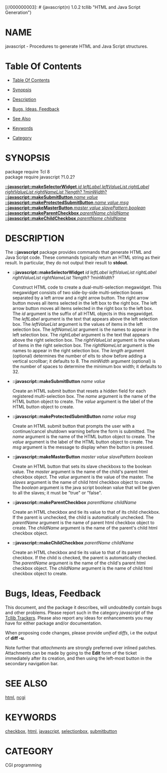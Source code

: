 
[//000000001]: # (javascript - HTML and Java Script Generation)
[//000000002]: # (Generated from file 'javascript.man' by tcllib/doctools with format 'markdown')
[//000000003]: # (javascript(n) 1.0.2 tcllib "HTML and Java Script Generation")

# NAME

javascript - Procedures to generate HTML and Java Script structures.

# <a name='toc'></a>Table Of Contents

  -  [Table Of Contents](#toc)

  -  [Synopsis](#synopsis)

  -  [Description](#section1)

  -  [Bugs, Ideas, Feedback](#section2)

  -  [See Also](#see-also)

  -  [Keywords](#keywords)

  -  [Category](#category)

# <a name='synopsis'></a>SYNOPSIS

package require Tcl 8  
package require javascript ?1.0.2?  

[__::javascript::makeSelectorWidget__ *id leftLabel leftValueList rightLabel rightValueList rightNameList* ?*length*? ?*minWidth*?](#1)  
[__::javascript::makeSubmitButton__ *name value*](#2)  
[__::javascript::makeProtectedSubmitButton__ *name value msg*](#3)  
[__::javascript::makeMasterButton__ *master value slavePattern boolean*](#4)  
[__::javascript::makeParentCheckbox__ *parentName childName*](#5)  
[__::javascript::makeChildCheckbox__ *parentName childName*](#6)  

# <a name='description'></a>DESCRIPTION

The __::javascript__ package provides commands that generate HTML and Java
Script code. These commands typically return an HTML string as their result. In
particular, they do not output their result to __stdout__.

  - <a name='1'></a>__::javascript::makeSelectorWidget__ *id leftLabel leftValueList rightLabel rightValueList rightNameList* ?*length*? ?*minWidth*?

    Construct HTML code to create a dual-multi-selection megawidget. This
    megawidget consists of two side-by-side multi-selection boxes separated by a
    left arrow and a right arrow button. The right arrow button moves all items
    selected in the left box to the right box. The left arrow button moves all
    items selected in the right box to the left box. The *id* argument is the
    suffix of all HTML objects in this megawidget. The *leftLabel* argument is
    the text that appears above the left selection box. The *leftValueList*
    argument is the values of items in the left selection box. The
    *leftNameList* argument is the names to appear in the left selection box.
    The *rightLabel* argument is the text that appears above the right selection
    box. The *rightValueList* argument is the values of items in the right
    selection box. The *rightNameList* argument is the names to appear in the
    right selection box. The *length* argument (optional) determines the number
    of elts to show before adding a vertical scrollbar; it defaults to 8. The
    *minWidth* argument (optional) is the number of spaces to determine the
    minimum box width; it defaults to 32.

  - <a name='2'></a>__::javascript::makeSubmitButton__ *name value*

    Create an HTML submit button that resets a hidden field for each registered
    multi-selection box. The *name* argument is the name of the HTML button
    object to create. The *value* argument is the label of the HTML button
    object to create.

  - <a name='3'></a>__::javascript::makeProtectedSubmitButton__ *name value msg*

    Create an HTML submit button that prompts the user with a continue/cancel
    shutdown warning before the form is submitted. The *name* argument is the
    name of the HTML button object to create. The *value* argument is the label
    of the HTML button object to create. The *msg* argument is the message to
    display when the button is pressed.

  - <a name='4'></a>__::javascript::makeMasterButton__ *master value slavePattern boolean*

    Create an HTML button that sets its slave checkboxs to the boolean value.
    The *master* argument is the name of the child's parent html checkbox
    object. The *value* argument is the value of the master. The *slaves*
    argument is the name of child html checkbox object to create. The *boolean*
    argument is the java script boolean value that will be given to all the
    slaves; it must be "true" or "false".

  - <a name='5'></a>__::javascript::makeParentCheckbox__ *parentName childName*

    Create an HTML checkbox and tie its value to that of its child checkbox. If
    the parent is unchecked, the child is automatically unchecked. The
    *parentName* argument is the name of parent html checkbox object to create.
    The *childName* argument is the name of the parent's child html checkbox
    object.

  - <a name='6'></a>__::javascript::makeChildCheckbox__ *parentName childName*

    Create an HTML checkbox and tie its value to that of its parent checkbox. If
    the child is checked, the parent is automatically checked. The *parentName*
    argument is the name of the child's parent html checkbox object. The
    *childName* argument is the name of child html checkbox object to create.

# <a name='section2'></a>Bugs, Ideas, Feedback

This document, and the package it describes, will undoubtedly contain bugs and
other problems. Please report such in the category *javascript* of the [Tcllib
Trackers](http://core.tcl.tk/tcllib/reportlist). Please also report any ideas
for enhancements you may have for either package and/or documentation.

When proposing code changes, please provide *unified diffs*, i.e the output of
__diff -u__.

Note further that *attachments* are strongly preferred over inlined patches.
Attachments can be made by going to the __Edit__ form of the ticket immediately
after its creation, and then using the left-most button in the secondary
navigation bar.

# <a name='see-also'></a>SEE ALSO

[html](../html/html.md), [ncgi](../ncgi/ncgi.md)

# <a name='keywords'></a>KEYWORDS

[checkbox](../../../../index.md#checkbox), [html](../../../../index.md#html),
[javascript](../../../../index.md#javascript),
[selectionbox](../../../../index.md#selectionbox),
[submitbutton](../../../../index.md#submitbutton)

# <a name='category'></a>CATEGORY

CGI programming
